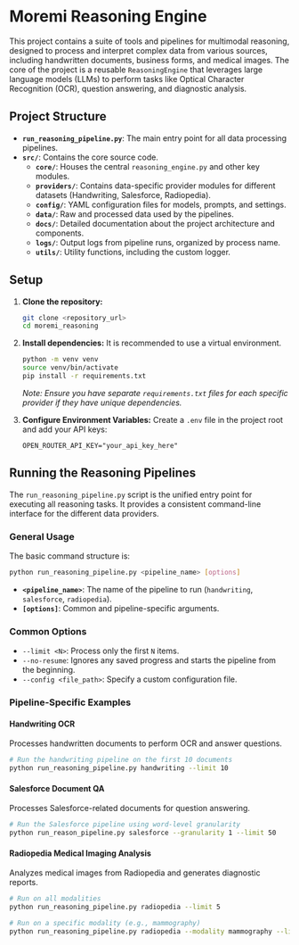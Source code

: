 # Moremi Reasoning Engine

This project contains a suite of tools and pipelines for multimodal reasoning, designed to process and interpret complex data from various sources, including handwritten documents, business forms, and medical images. The core of the project is a reusable `ReasoningEngine` that leverages large language models (LLMs) to perform tasks like Optical Character Recognition (OCR), question answering, and diagnostic analysis.

## Project Structure

- **`run_reasoning_pipeline.py`**: The main entry point for all data processing pipelines.
- **`src/`**: Contains the core source code.
  - **`core/`**: Houses the central `reasoning_engine.py` and other key modules.
  - **`providers/`**: Contains data-specific provider modules for different datasets (Handwriting, Salesforce, Radiopedia).
  - **`config/`**: YAML configuration files for models, prompts, and settings.
  - **`data/`**: Raw and processed data used by the pipelines.
  - **`docs/`**: Detailed documentation about the project architecture and components.
  - **`logs/`**: Output logs from pipeline runs, organized by process name.
  - **`utils/`**: Utility functions, including the custom logger.

## Setup

1.  **Clone the repository:**
    ```bash
    git clone <repository_url>
    cd moremi_reasoning
    ```

2.  **Install dependencies:**
    It is recommended to use a virtual environment.
    ```bash
    python -m venv venv
    source venv/bin/activate
    pip install -r requirements.txt
    ```
    *Note: Ensure you have separate `requirements.txt` files for each specific provider if they have unique dependencies.*

3.  **Configure Environment Variables:**
    Create a `.env` file in the project root and add your API keys:
    ```
    OPEN_ROUTER_API_KEY="your_api_key_here"
    ```

## Running the Reasoning Pipelines

The `run_reasoning_pipeline.py` script is the unified entry point for executing all reasoning tasks. It provides a consistent command-line interface for the different data providers.

### General Usage

The basic command structure is:
```bash
python run_reasoning_pipeline.py <pipeline_name> [options]
```

-   **`<pipeline_name>`**: The name of the pipeline to run (`handwriting`, `salesforce`, `radiopedia`).
-   **`[options]`**: Common and pipeline-specific arguments.

### Common Options

-   `--limit <N>`: Process only the first `N` items.
-   `--no-resume`: Ignores any saved progress and starts the pipeline from the beginning.
-   `--config <file_path>`: Specify a custom configuration file.

### Pipeline-Specific Examples

#### Handwriting OCR

Processes handwritten documents to perform OCR and answer questions.

```bash
# Run the handwriting pipeline on the first 10 documents
python run_reasoning_pipeline.py handwriting --limit 10
```

#### Salesforce Document QA

Processes Salesforce-related documents for question answering.

```bash
# Run the Salesforce pipeline using word-level granularity
python run_reason_pipeline.py salesforce --granularity 1 --limit 50
```

#### Radiopedia Medical Imaging Analysis

Analyzes medical images from Radiopedia and generates diagnostic reports.

```bash
# Run on all modalities
python run_reasoning_pipeline.py radiopedia --limit 5

# Run on a specific modality (e.g., mammography)
python run_reasoning_pipeline.py radiopedia --modality mammography --limit 20
```
